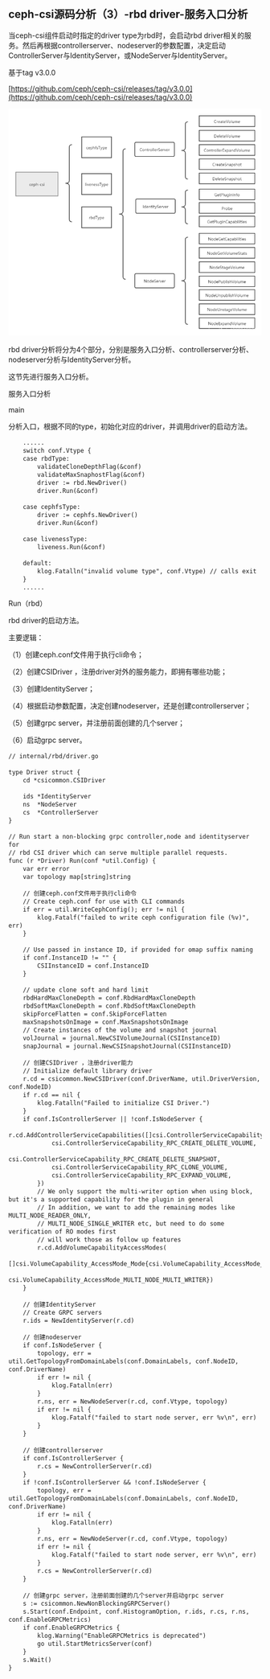 ## ceph-csi源码分析（3）-rbd driver-服务入口分析

当ceph-csi组件启动时指定的driver type为rbd时，会启动rbd driver相关的服务。然后再根据controllerserver、nodeserver的参数配置，决定启动ControllerServer与IdentityServer，或NodeServer与IdentityServer。

基于tag v3.0.0

[https://github.com/ceph/ceph-csi/releases/tag/v3.0.0](https://github.com/ceph/ceph-csi/releases/tag/v3.0.0)

![](/assets/compute-container-k8s-cephcsi13633361.png)

rbd driver分析将分为4个部分，分别是服务入口分析、controllerserver分析、nodeserver分析与IdentityServer分析。

这节先进行服务入口分析。

服务入口分析

main

分析入口，根据不同的type，初始化对应的driver，并调用driver的启动方法。

```
    ......
    switch conf.Vtype {
    case rbdType:
        validateCloneDepthFlag(&conf)
        validateMaxSnaphostFlag(&conf)
        driver := rbd.NewDriver()
        driver.Run(&conf)

    case cephfsType:
        driver := cephfs.NewDriver()
        driver.Run(&conf)

    case livenessType:
        liveness.Run(&conf)

    default:
        klog.Fatalln("invalid volume type", conf.Vtype) // calls exit
    }
    ......
```

Run（rbd）

rbd driver的启动方法。

主要逻辑：

（1）创建ceph.conf文件用于执行cli命令；

（2）创建CSIDriver ，注册driver对外的服务能力，即拥有哪些功能；

（3）创建IdentityServer；

（4）根据启动参数配置，决定创建nodeserver，还是创建controllerserver；

（5）创建grpc server，并注册前面创建的几个server；

（6）启动grpc server。

```
// internal/rbd/driver.go

type Driver struct {
    cd *csicommon.CSIDriver

    ids *IdentityServer
    ns  *NodeServer
    cs  *ControllerServer
}

// Run start a non-blocking grpc controller,node and identityserver for
// rbd CSI driver which can serve multiple parallel requests.
func (r *Driver) Run(conf *util.Config) {
    var err error
    var topology map[string]string

    // 创建ceph.conf文件用于执行cli命令
    // Create ceph.conf for use with CLI commands
    if err = util.WriteCephConfig(); err != nil {
        klog.Fatalf("failed to write ceph configuration file (%v)", err)
    }

    // Use passed in instance ID, if provided for omap suffix naming
    if conf.InstanceID != "" {
        CSIInstanceID = conf.InstanceID
    }

    // update clone soft and hard limit
    rbdHardMaxCloneDepth = conf.RbdHardMaxCloneDepth
    rbdSoftMaxCloneDepth = conf.RbdSoftMaxCloneDepth
    skipForceFlatten = conf.SkipForceFlatten
    maxSnapshotsOnImage = conf.MaxSnapshotsOnImage
    // Create instances of the volume and snapshot journal
    volJournal = journal.NewCSIVolumeJournal(CSIInstanceID)
    snapJournal = journal.NewCSISnapshotJournal(CSIInstanceID)

    // 创建CSIDriver ，注册driver能力
    // Initialize default library driver
    r.cd = csicommon.NewCSIDriver(conf.DriverName, util.DriverVersion, conf.NodeID)
    if r.cd == nil {
        klog.Fatalln("Failed to initialize CSI Driver.")
    }
    if conf.IsControllerServer || !conf.IsNodeServer {
        r.cd.AddControllerServiceCapabilities([]csi.ControllerServiceCapability_RPC_Type{
            csi.ControllerServiceCapability_RPC_CREATE_DELETE_VOLUME,
            csi.ControllerServiceCapability_RPC_CREATE_DELETE_SNAPSHOT,
            csi.ControllerServiceCapability_RPC_CLONE_VOLUME,
            csi.ControllerServiceCapability_RPC_EXPAND_VOLUME,
        })
        // We only support the multi-writer option when using block, but it's a supported capability for the plugin in general
        // In addition, we want to add the remaining modes like MULTI_NODE_READER_ONLY,
        // MULTI_NODE_SINGLE_WRITER etc, but need to do some verification of RO modes first
        // will work those as follow up features
        r.cd.AddVolumeCapabilityAccessModes(
            []csi.VolumeCapability_AccessMode_Mode{csi.VolumeCapability_AccessMode_SINGLE_NODE_WRITER,
                csi.VolumeCapability_AccessMode_MULTI_NODE_MULTI_WRITER})
    }

    // 创建IdentityServer
    // Create GRPC servers
    r.ids = NewIdentityServer(r.cd)

    // 创建nodeserver
    if conf.IsNodeServer {
        topology, err = util.GetTopologyFromDomainLabels(conf.DomainLabels, conf.NodeID, conf.DriverName)
        if err != nil {
            klog.Fatalln(err)
        }
        r.ns, err = NewNodeServer(r.cd, conf.Vtype, topology)
        if err != nil {
            klog.Fatalf("failed to start node server, err %v\n", err)
        }
    }

    // 创建controllerserver
    if conf.IsControllerServer {
        r.cs = NewControllerServer(r.cd)
    }
    if !conf.IsControllerServer && !conf.IsNodeServer {
        topology, err = util.GetTopologyFromDomainLabels(conf.DomainLabels, conf.NodeID, conf.DriverName)
        if err != nil {
            klog.Fatalln(err)
        }
        r.ns, err = NewNodeServer(r.cd, conf.Vtype, topology)
        if err != nil {
            klog.Fatalf("failed to start node server, err %v\n", err)
        }
        r.cs = NewControllerServer(r.cd)
    }

    // 创建grpc server，注册前面创建的几个server并启动grpc server
    s := csicommon.NewNonBlockingGRPCServer()
    s.Start(conf.Endpoint, conf.HistogramOption, r.ids, r.cs, r.ns, conf.EnableGRPCMetrics)
    if conf.EnableGRPCMetrics {
        klog.Warning("EnableGRPCMetrics is deprecated")
        go util.StartMetricsServer(conf)
    }
    s.Wait()
}
```



